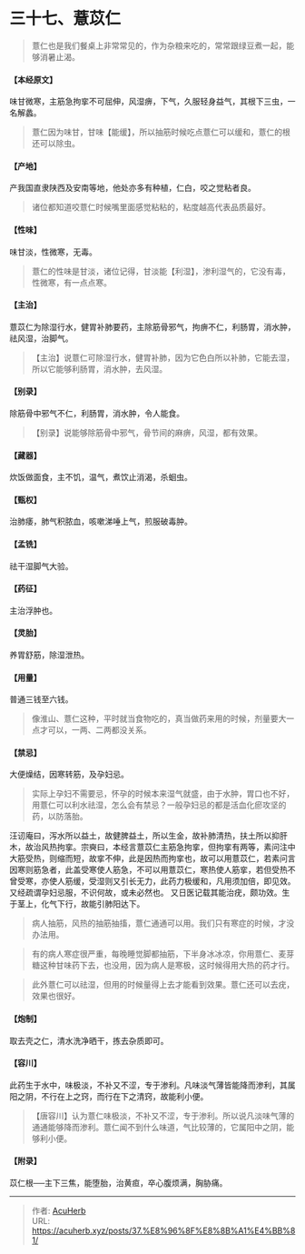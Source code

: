 # 三十七、薏苡仁


> 薏仁也是我们餐桌上非常常见的，作为杂粮来吃的，常常跟绿豆煮一起，能够消暑止渴。

#### 【本经原文】
味甘微寒，主筋急拘挛不可屈伸，风湿痹，下气，久服轻身益气，其根下三虫，一名解蠡。

> 薏仁因为味甘，甘味【能缓】，所以抽筋时候吃点薏仁可以缓和，薏仁的根还可以除虫。

#### 【产地】
产我国直隶陕西及安南等地，他处亦多有种植，仁白，咬之觉粘者良。

> 诸位都知道咬薏仁时候嘴里面感觉粘粘的，粘度越高代表品质最好。

#### 【性味】
味甘淡，性微寒，无毒。

> 薏仁的性味是甘淡，诸位记得，甘淡能【利湿】，渗利湿气的，它没有毒，性微寒，有一点点寒。

#### 【主治】
薏苡仁为除湿行水，健胃补肺要药，主除筋骨邪气，拘痹不仁，利肠胃，消水肿，祛风湿，治脚气。

> 【主治】说薏仁可除湿行水，健胃补肺，因为它色白所以补肺，它能去湿，所以它能够利肠胃，消水肿，去风湿。

#### 【别录】
除筋骨中邪气不仁，利肠胃，消水肿，令人能食。

> 【别录】说能够除筋骨中邪气，骨节间的麻痹，风湿，都有效果。

#### 【藏器】
炊饭做面食，主不饥，温气，煮饮止消渴，杀蛔虫。
#### 【甄权】
治肺痿，肺气积脓血，咳嗽涕唾上气，煎服破毒肿。
#### 【孟铣】
祛干湿脚气大验。
#### 【药征】
主治浮肿也。
#### 【灵胎】
养胃舒筋，除湿泄热。
#### 【用量】
普通三钱至六钱。

> 像淮山、薏仁这种，平时就当食物吃的，真当做药来用的时候，剂量要大一点才可以，一两、二两都没关系。

#### 【禁忌】
大便燥结，因寒转筋，及孕妇忌。

> 实际上孕妇不需要忌，怀孕的时候本来湿气就盛，由于水肿，胃口也不好，用薏仁可以利水祛湿，怎么会有禁忌？一般孕妇忌的都是活血化瘀攻坚的药，以防落胎。

汪讱庵曰，泻水所以益土，故健脾益土，所以生金，故补肺清热，扶土所以抑肝木，故治风热拘挛。宗奭曰，本经言薏苡仁主筋急拘挛，但拘挛有两等，素问注中大筋受热，则缩而短，故挛不伸，此是因热而拘挛也，故可以用薏苡仁，若素问言因寒则筋急者，此盖受寒使人筋急，不可以用薏苡仁，寒热使人筋挛，若但受热不曾受寒，亦使人筋缓，受湿则又引长无力，此药力极缓和，凡用须加倍，即见效。又经疏谓孕妇忌服，不识何故，或未必然也。
又日医记载其能治疣，颇功效。生于茎上，化气下行，故能引肺阳达下。

> 病人抽筋，风热的抽筋抽搐，薏仁通通可以用。我们只有寒症的时候，才没办法用。

> 有的病人寒症很严重，每晚睡觉脚都抽筋，下半身冰冰凉，你用薏仁、麦芽糖这种甘味药下去，也没用，因为病人是寒极，这时候得用大热的药才行。

> 此外薏仁可以祛湿，但用的时候量得上去才能看到效果。薏仁还可以去疣，效果也很好。

#### 【炮制】
取去壳之仁，清水洗净晒干，拣去杂质即可。
#### 【容川】
此药生于水中，味极淡，不补又不涩，专于渗利。凡味淡气薄皆能降而渗利，其属阳之阴，不行在上之窍，而行在下之清窍，故能利小便。

> 【唐容川】认为薏仁味极淡，不补又不涩，专于渗利。所以说凡淡味气薄的通通能够降而渗利。薏仁闻不到什么味道，气比较薄的，它属阳中之阴，能够利小便。

#### 【附录】
苡仁根──主下三焦，能堕胎，治黄疸，卒心腹烦满，胸胁痛。

---

> 作者: [AcuHerb](https://acuherb.xyz)  
> URL: https://acuherb.xyz/posts/37.%E8%96%8F%E8%8B%A1%E4%BB%81/  

